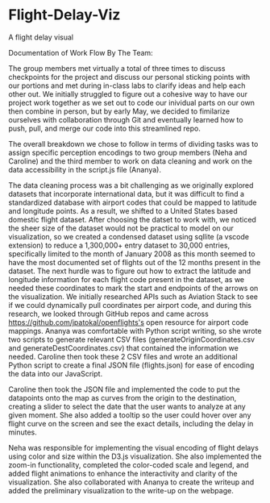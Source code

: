 # Flight-Delay-Viz
A flight delay visual

Documentation of Work Flow By The Team:

The group members met virtually a total of three times to discuss checkpoints for the project and discuss our personal sticking points with our portions and met during in-class labs to clarify ideas and help each other out. We initially struggled to figure out a cohesive way to have our project work together as we set out to code our inividual parts on our own then combine in person, but by early May, we decided to fimilarize ourselves with collaboration through Git and eventually learned how to push, pull, and merge our code into this streamlined repo. 

The overall breakdown we chose to follow in terms of dividing tasks was to assign specific perception encodings to two group members (Neha and Caroline) and the third member to work on data cleaning and work on the data accessibility in the script.js file (Ananya). 

The data cleaning process was a bit challenging as we originally explored datasets that incorporate international data, but it was  difficult to find a standardized database with airport codes that could be mapped to latitude and longitude points. As a result, we shifted to a United States based domestic flight dataset. After choosing the datset to work with, we noticed the sheer size of the dataset would not be practical to model on our visualization, so we created a condensed dataset using sqllite (a vscode extension) to reduce a 1,300,000+ entry dataset to 30,000 entries, specifically limited to the month of January 2008 as this month seemed to have the most documented set of flights out of the 12 months present in the dataset. The next hurdle was to figure out how to extract the latitude and longitude information for each flight code present in the dataset, as we needed these coordinates to mark the start and endpoints of the arrows on the visualization. We initially researched APIs such as Aviation Stack to see if we could dynamically pull coordinates per airport code, and during this research, we looked through GitHub repos and came across https://github.com/jpatokal/openflights's open resource for airport code mappings. Ananya was comfortable with Python script writing, so she wrote two scripts to generate relevant CSV files (generateOriginCoordinates.csv and generateDestCoordinates.csv) that contained the information we needed. Caroline then took these 2 CSV files and wrote an additional Python script to create a final JSON file (flights.json) for ease of encoding the data into our JavaScript. 

Caroline then took the JSON file and implemented the code to put the datapoints onto the map as curves from the origin to the destination, creating a slider to select the date that the user wants to analyze at any given moment. She also added a tooltip so the user could hover over any flight curve on the screen and see the exact details, including the delay in minutes.

Neha was responsible for implementing the visual encoding of flight delays using color and size within the D3.js visualization. She also implemented the zoom-in functionality, completed the color-coded scale and legend, and added flight animations to enhance the interactivity and clarity of the visualization. She also collaborated with Ananya to create the writeup and added the preliminary visualization to the write-up on the webpage.
